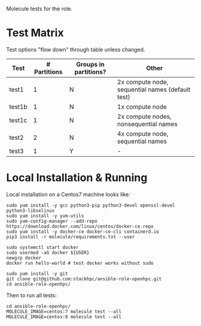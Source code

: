 Molecule tests for the role.

# Test Matrix

Test options "flow down" through table unless changed.

Test   | # Partitions | Groups in partitions?   | Other
---    | ---          | ---                     | ---
test1  | 1            | N                       | 2x compute node, sequential names (default test)
test1b | 1            | N                       | 1x compute node
test1c | 1            | N                       | 2x compute nodes, nonsequential names
test2  | 2            | N                       | 4x compute node, sequential names
test3  | 1            | Y                       | -

# Local Installation & Running

Local installation on a Centos7 machine looks like:

    sudo yum install -y gcc python3-pip python3-devel openssl-devel python3-libselinux
    sudo yum install -y yum-utils
    sudo yum-config-manager --add-repo https://download.docker.com/linux/centos/docker-ce.repo
    sudo yum install -y docker-ce docker-ce-cli containerd.io
    pip3 install -r molecule/requirements.txt --user
    
    sudo systemctl start docker
    sudo usermod -aG docker ${USER}
    newgrp docker
    docker run hello-world # test docker works without sudo
    
    sudo yum install -y git
    git clone git@github.com:stackhpc/ansible-role-openhpc.git
    cd ansible-role-openhpc/
    
Then to run all tests:

    cd ansible-role-openhpc/
    MOLECULE_IMAGE=centos:7 molecule test --all
    MOLECULE_IMAGE=centos:8 molecule test --all
